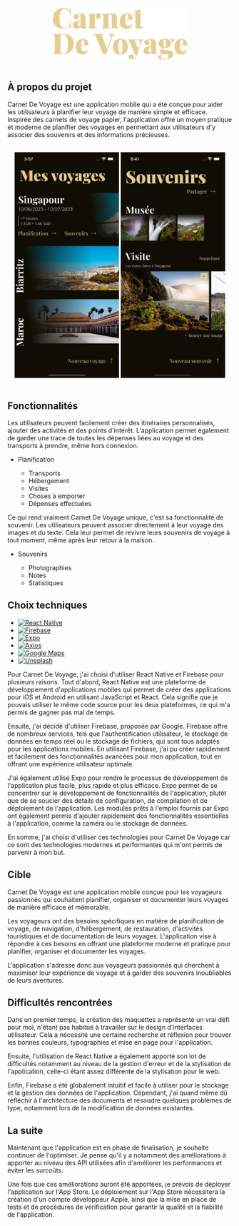 <!-- PROJECT LOGO -->
<br />
<div align="center">
  <a href="https://github.com/PierreAntona/CarnetDeVoyage">
    <img src="./assets/logo.png" alt="Logo" width="302.5" height="116">
  </a>
</div>
<br />

<!-- À PROPOS DU PROJET -->

## À propos du projet

Carnet De Voyage est une application mobile qui a été conçue pour aider les utilisateurs à planifier leur voyage de manière simple et efficace. Inspirée des carnets de voyage papier, l'application offre un moyen pratique et moderne de planifier des voyages en permettant aux utilisateurs d'y associer des souvenirs et des informations précieuses.

<br />
<div align="center">
  <img src="./assets/screenshot-1.png" alt="Screenshot" width="234" height="506.4">
  <img src="./assets/screenshot-2.png" alt="Screeshot" width="234" height="506.4">
  <!-- <img src="./assets/screenshot-3.png" alt="Screenshot" width="234" height="506.4"> -->
</div>
<br />

<!-- FONCTIONNALITÉS -->

## Fonctionnalités

Les utilisateurs peuvent facilement créer des itinéraires personnalisés, ajouter des activités et des points d'intérêt. L'application permet également de garder une trace de toutes les dépenses liées au voyage et des transports à prendre, même hors connexion.

- Planification

  - Transports
  - Hébergement
  - Visites
  - Choses à emporter
  - Dépenses effectuées

Ce qui rend vraiment Carnet De Voyage unique, c'est sa fonctionnalité de souvenir. Les utilisateurs peuvent associer directement à leur voyage des images et du texte. Cela leur permet de revivre leurs souvenirs de voyage à tout moment, même après leur retour à la maison.

- Souvenirs

  - Photographies
  - Notes
  - Statistiques


<!-- CHOIX TECHNIQUES -->

## Choix techniques

- [![React Native][react_native.com]][react_native-url]
- [![Firebase][firebase.com]][firebase-url]
- [![Expo][expo.com]][expo-url]
- [![Axios][axios.com]][axios-url]
- [![Google Maps][google_maps.com]][google_maps-url]
- [![Unsplash][unsplash.com]][unsplash-url]

Pour Carnet De Voyage, j'ai choisi d'utiliser React Native et Firebase pour plusieurs raisons. Tout d'abord, React Native est une plateforme de développement d'applications mobiles qui permet de créer des applications pour iOS et Android en utilisant JavaScript et React. Cela signifie que je pouvais utiliser le même code source pour les deux plateformes, ce qui m'a permis de gagner pas mal de temps.

Ensuite, j'ai décidé d'utiliser Firebase, proposée par Google. Firebase offre de nombreux services, tels que l'authentification utilisateur, le stockage de données en temps réel ou le stockage de fichiers, qui sont tous adaptés pour les applications mobiles. En utilisant Firebase, j'ai pu créer rapidement et facilement des fonctionnalités avancées pour mon application, tout en offrant une expérience utilisateur optimale.

J'ai également utilisé Expo pour rendre le processus de développement de l'application plus facile, plus rapide et plus efficace. Expo permet de se concentrer sur le développement de fonctionnalités de l'application, plutôt que de se soucier des détails de configuration, de compilation et de déploiement de l'application. Les modules prêts à l'emploi fournis par Expo ont également permis d'ajouter rapidement des fonctionnalités essentielles à l'application, comme la caméra ou le stockage de données.

En somme, j'ai choisi d'utiliser ces technologies pour Carnet De Voyage car ce sont des technologies modernes et performantes qui m'ont permis de parvenir à mon but.


<!-- CIBLE -->

## Cible

Carnet De Voyage est une application mobile conçue pour les voyageurs passionnés qui souhaitent planifier, organiser et documenter leurs voyages de manière efficace et mémorable.

Les voyageurs ont des besoins spécifiques en matière de planification de voyage, de navigation, d'hébergement, de restauration, d'activités touristiques et de documentation de leurs voyages. L'application vise à répondre à ces besoins en offrant une plateforme moderne et pratique pour planifier, organiser et documenter les voyages.

L'application s'adresse donc aux voyageurs passionnés qui cherchent à maximiser leur expérience de voyage et à garder des souvenirs inoubliables de leurs aventures.


<!-- DIFFICULTÉS RENCONTRÉES -->

## Difficultés rencontrées

Dans un premier temps, la création des maquettes a représenté un vrai défi pour moi, n'étant pas habitué à travailler sur le design d'interfaces utilisateur. Cela a nécessité une certaine recherche et réflexion pour trouver les bonnes couleurs, typographies et mise en page pour l'application.

Ensuite, l'utilisation de React Native a également apporté son lot de difficultés notamment au niveau de la gestion d'erreur et de la stylisation de l'application, celle-ci étant assez différente de la stylisation pour le web.

Enfin, Firebase a été globalement intuitif et facile à utiliser pour le stockage et la gestion des données de l'application. Cependant, j'ai quand même dû réfléchir à l'architecture des documents et résoudre quelques problèmes de type, notamment lors de la modification de données existantes.


<!-- LA SUITE -->

## La suite

Maintenant que l'application est en phase de finalisation, je souhaite continuer de l'optimiser. Je pense qu'il y a notamment des améliorations à apporter au niveau des API utilisées afin d'améliorer les performances et éviter les surcoûts.

Une fois que ces améliorations auront été apportées, je prévois de déployer l'application sur l'App Store. Le déploiement sur l'App Store nécessitera la création d'un compte développeur Apple, ainsi que la mise en place de tests et de procédures de vérification pour garantir la qualité et la fiabilité de l'application.


<!-- MARKDOWN LINKS & IMAGES -->

[carnet_de_voyage-screenshot-1]: ./assets/screenshot-1.png
[carnet_de_voyage-screenshot-2]: ./assets/screenshot-2.png
[carnet_de_voyage-screenshot-3]: ./assets/screenshot-3.png

[react_native.com]: https://img.shields.io/badge/React_Native-282c34?style=for-the-badge&logo=react&logoColor=#61DAFB
[react_native-url]: https://reactnative.dev/
[firebase.com]: https://img.shields.io/badge/Firebase-039BE5?style=for-the-badge&logo=firebase&logoColor=FFCA28
[firebase-url]: https://firebase.google.com/
[expo.com]: https://img.shields.io/badge/Expo-000020?style=for-the-badge&logo=expo&logoColor=white
[expo-url]: https://expo.dev/
[axios.com]: https://img.shields.io/badge/Axios-5A29E4?style=for-the-badge&logo=axios&logoColor=white
[axios-url]: https://axios-http.com/
[unsplash.com]: https://img.shields.io/badge/Unsplash-000000?style=for-the-badge&logo=unsplash&logoColor=white
[unsplash-url]: https://unsplash.com/
[google_maps.com]: https://img.shields.io/badge/Google_Maps-4285F4?style=for-the-badge&logo=googlemaps&logoColor=white
[google_maps-url]: https://developers.google.com/maps?hl=fr
